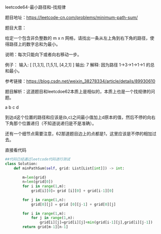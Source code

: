 leetcode64-最小路径和-找规律

题目地址：https://leetcode-cn.com/problems/minimum-path-sum/

题目大意：

给定一个包含非负整数的 m x n 网格，请找出一条从左上角到右下角的路径，使得路径上的数字总和为最小。

说明：每次只能向下或者向右移动一步。

例子：
输入:
[
  [1,3,1],
  [1,5,1],
  [4,2,1]
]
输出: 7
解释: 因为路径 1→3→1→1→1 的总和最小。

参考链接：https://blog.csdn.net/weixin_38278334/article/details/89930610

题目解析：这道题目和leetcdoe62本质上是相似的，本质上也是一个找规律的问题。

a b
c d

到达d这个位置的路径和应该是(b,c)之间最小值加上d原本的值，然后不停的向右下角那个位置递归（不知道说递归是不是准确）。

还有一个细节点需要注意，62那道题目边上的点都是1，这里应该是不停的相加过去。

直接看代码

```python
##代码已经通过leetcode代码进行测试
class Solution:
    def minPathSum(self, grid: List[List[int]]) -> int:
        
        m=len(grid)
        n=len(grid[0])
        for i in range(1,m): 
            grid[i][0]= grid [i][0] + grid[i-1][0]
         
        for j in range(1,n):
            grid[0][j] = grid [0][j-1] + grid[0][j]
             
        for i in range(1,m):
            for j in range(1,n):     
                grid[i][j]=grid[i][j]+min(grid[i-1][j],grid[i][j-1])
        return grid[m-1][n-1]  
```